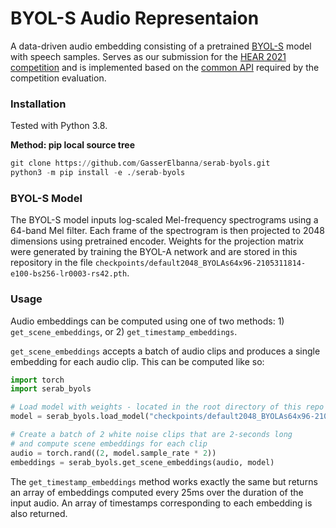 # BYOL-S Audio Representaion

A data-driven audio embedding consisting of a pretrained [BYOL-S](https://arxiv.org/abs/2110.03414) model with speech samples. Serves as our submission for the [HEAR 2021 competition](https://neuralaudio.ai/hear2021-holistic-evaluation-of-audio-representations.html) and is implemented based on the [common API](https://neuralaudio.ai/hear2021-holistic-evaluation-of-audio-representations.html#common-api) required by the competition evaluation.


### Installation

Tested with Python 3.8.

**Method: pip local source tree**

```python
git clone https://github.com/GasserElbanna/serab-byols.git
python3 -m pip install -e ./serab-byols
```

### BYOL-S Model

The BYOL-S model inputs log-scaled Mel-frequency spectrograms using a
64-band Mel filter. Each frame of the spectrogram is then projected to 2048
dimensions using pretrained encoder. Weights for the projection matrix were
generated by training the BYOL-A network and are stored in this repository in the
file `checkpoints/default2048_BYOLAs64x96-2105311814-e100-bs256-lr0003-rs42.pth`.


### Usage

Audio embeddings can be computed using one of two methods: 1)
`get_scene_embeddings`, or 2) `get_timestamp_embeddings`.

`get_scene_embeddings` accepts a batch of audio clips and produces a single embedding
for each audio clip. This can be computed like so:
```python
import torch
import serab_byols

# Load model with weights - located in the root directory of this repo
model = serab_byols.load_model("checkpoints/default2048_BYOLAs64x96-2105311814-e100-bs256-lr0003-rs42.pth")

# Create a batch of 2 white noise clips that are 2-seconds long
# and compute scene embeddings for each clip
audio = torch.rand((2, model.sample_rate * 2))
embeddings = serab_byols.get_scene_embeddings(audio, model)
```

The `get_timestamp_embeddings` method works exactly the same but returns an array
of embeddings computed every 25ms over the duration of the input audio. An array
of timestamps corresponding to each embedding is also returned.
